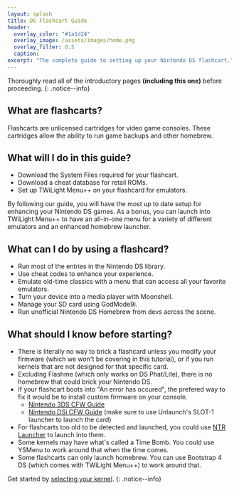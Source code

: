 ```yaml
---
layout: splash
title: DS Flashcart Guide
header:
  overlay_color: "#1a1d24"
  overlay_image: /assets/images/home.png
  overlay_filter: 0.5
  caption:
excerpt: "The complete guide to setting up your Nintendo DS flashcart."
---
```


Thoroughly read all of the introductory pages **(including this one)** before proceeding.
{: .notice--info}


## What are flashcarts?

Flashcarts are unlicensed cartridges for video game consoles. These cartridges allow the ability to run game backups and other homebrew.

## What will I do in this guide?

- Download the System Files required for your flashcart.
- Download a cheat database for retail ROMs.
- Set up TWiLight Menu++ on your flashcard for emulators.

By following our guide, you will have the most up to date setup for enhancing your Nintendo DS games. As a bonus, you can launch into TWiLight Menu++ to have an all-in-one menu for a variety of different emulators and an enhanced homebrew launcher.

## What can I do by using a flashcard?

- Run most of the entries in the Nintendo DS library.
- Use cheat codes to enhance your experience.
- Emulate old-time classics with a menu that can access all your favorite emulators.
- Turn your device into a media player with Moonshell.
- Manage your SD card using GodMode9i.
- Run unofficial Nintendo DS Homebrew from devs across the scene.

## What should I know before starting?

- There is literally no way to brick a flashcard unless you modify your firmware (which we won't be covering in this tutorial), or if you run kernels that are not designed for that specific card.
- Excluding Flashme (which only works on DS Phat/Lite), there is no homebrew that could brick your Nintendo DS.
- If your flashcart boots into "An error has occured", the prefered way to fix it would be to install custom firmware on your console.
  - [Nintendo 3DS CFW Guide](https://3ds.hacks.guide)
  - [Nintendo DSi CFW Guide](https://dsi.cfw.guide) (make sure to use Unlaunch's SLOT-1 launcher to launch the card)
- For flashcarts too old to be detected and launched, you could use [NTR Launcher](https://github.com/ApacheThunder/NTR_Launcher/releases) to launch into them.
- Some kernels may have what's called a Time Bomb. You could use YSMenu to work around that when the time comes.
- Some flashcarts can only launch homebrew. You can use Bootstrap 4 DS (which comes with TWiLight Menu++) to work around that.

Get started by [selecting your kernel](setup).
{: .notice--info}
